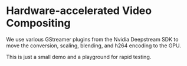 # Hardware-accelerated Video Compositing

We use various GStreamer plugins from the Nvidia Deepstream SDK to move the conversion,
scaling, blending, and h264 encoding to the GPU.

This is just a small demo and a playground for rapid testing.